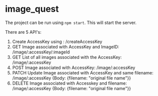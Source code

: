 # image_quest
The project can be run using ```npm start```.
This will start the server.

There are 5 API's:
1. Create AccessKey using : /createAccessKey
2. GET Image associated with AccessKey and ImageID: /image/:accessKey/:imageId
3. GET List of all images associated with the AccessKey: /image/:accessKey
4. POST Image associated with AccessKey: /image/:accessKey
5. PATCH Update Image associated with AccessKey and same filename: /image/:accessKey {Body: {filename: "original file name"}}
6. DELETE Image associated with Accesskey and filename: /image/:accessKey {Body: {filename: "original file name"}}
